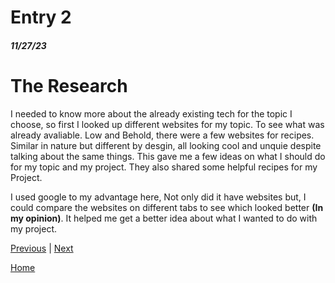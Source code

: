 # Entry 2
##### 11/27/23

# The Research
I needed to know more about the already existing tech for the topic I choose, so first I looked up different websites for my topic. To see what was already avaliable. Low and Behold, there were a few websites for recipes. Similar in nature but different by desgin, all looking cool and unquie despite talking about the same things. This gave me a few ideas on what I should do for my topic and my project. They also shared some helpful recipes for my Project.

I used google to my advantage here, Not only did it have websites but, I could compare the websites on different tabs to see which looked better **(In my opinion)**. It helped me get a better idea about what I wanted to do with my project.

[Previous](entry01.md) | [Next](entry03.md)

[Home](../README.md)
